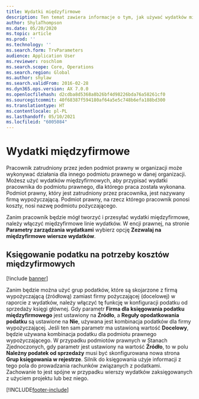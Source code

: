 ```yaml
---
title: Wydatki międzyfirmowe
description: Ten temat zawiera informacje o tym, jak używać wydatków międzyfirmowych do przypisywania wydatków pracownika do podmiotu prawnego, dla którego praca została wykonana.
author: ShylaThompson
ms.date: 05/20/2020
ms.topic: article
ms.prod: ''
ms.technology: ''
ms.search.form: TrvParameters
audience: Application User
ms.reviewer: roschlom
ms.search.scope: Core, Operations
ms.search.region: Global
ms.author: shylaw
ms.search.validFrom: 2016-02-28
ms.dyn365.ops.version: AX 7.0.0
ms.openlocfilehash: d2cdba8d5368a8b26bf4d98226bda76a58261cf0
ms.sourcegitcommit: 40f68387f594180af64a5e5c748b6efa188bd300
ms.translationtype: HT
ms.contentlocale: pl-PL
ms.lasthandoff: 05/10/2021
ms.locfileid: "6005084"
---
```

# <a name="intercompany-expenses"></a>Wydatki międzyfirmowe

Pracownik zatrudniony przez jeden podmiot prawny w organizacji może wykonywać działania dla innego podmiotu prawnego w danej organizacji. Możesz użyć wydatków międzyfirmowych, aby przypisać wydatki pracownika do podmiotu prawnego, dla którego praca została wykonana. Podmiot prawny, który jest zatrudniony przez pracownika, jest nazywany firmą wypożyczającą. Podmiot prawny, na rzecz którego pracownik ponosi koszty, nosi nazwę podmiotu pożyczającego. 

Zanim pracownik będzie mógł tworzyć i przesyłać wydatki międzyfirmowe, należy włączyć międzyfirmowe linie wydatków. W encji prawnej, na stronie **Parametry zarządzania wydatkami** wybierz opcję **Zezwalaj na międzyfirmowe wiersze wydatków**. 

## <a name="tax-posting-for-intercompany-expenses"></a>Księgowanie podatku na potrzeby kosztów międzyfirmowych

[!include [banner](../includes/banner.md)]

Zanim będzie można użyć grup podatków, które są skojarzone z firmą wypożyczającą (źródłową) zamiast firmy pożyczającej (docelowej) w raporcie z wydatków, należy włączyć tę funkcję w konfiguracji podatku od sprzedaży księgi głównej. Gdy parametr **Firma dla księgowania podatku międzyfirmowego** jest ustawiony na **Źródło**, a **Reguły opodatkowania podatku** są ustawione na **Nie**, używana jest kombinacja podatków dla firmy wypożyczającej. Jeśli ten sam parametr ma ustawioną wartość **Docelowy**, będzie używana kombinacja podatku dla podmiotu prawnego wypożyczającego. W przypadku podmiotów prawnych w Stanach Zjednoczonych, gdy parametr jest ustawiony na wartość **Źródło**, to w polu **Należny podatek od sprzedaży** musi być skonfigurowana nowa strona **Grup księgowania w rejestrze**. Silnik do księgowania użyje informacji z tego pola do prowadzania rachunków związanych z podatkami.   
Zachowanie to jest spójne w przypadku wierszy wydatków zaksięgowanych z użyciem projektu lub bez niego.  


[!INCLUDE[footer-include](../includes/footer-banner.md)]
